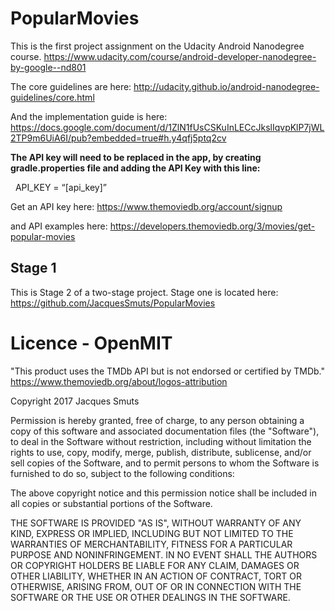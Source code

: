 # PopularMovies

This is the first project assignment on the Udacity Android Nanodegree course. https://www.udacity.com/course/android-developer-nanodegree-by-google--nd801

The core guidelines are here: http://udacity.github.io/android-nanodegree-guidelines/core.html

And the implementation guide is here: https://docs.google.com/document/d/1ZlN1fUsCSKuInLECcJkslIqvpKlP7jWL2TP9m6UiA6I/pub?embedded=true#h.y4qfj5ptq2cv

<b>The API key will need to be replaced in the app, by creating gradle.properties file and adding the API Key with this line:</b>

  
  API_KEY = “[api_key]”
 
Get an API key here:
https://www.themoviedb.org/account/signup

and API examples here:
https://developers.themoviedb.org/3/movies/get-popular-movies

## Stage 1

This is Stage 2 of a two-stage project. Stage one is located here:
https://github.com/JacquesSmuts/PopularMovies

# Licence - OpenMIT


 "This product uses the TMDb API but is not endorsed or certified by TMDb." https://www.themoviedb.org/about/logos-attribution

Copyright 2017 Jacques Smuts

Permission is hereby granted, free of charge, to any person obtaining a copy of this software and associated documentation files (the "Software"), to deal in the Software without restriction, including without limitation the rights to use, copy, modify, merge, publish, distribute, sublicense, and/or sell copies of the Software, and to permit persons to whom the Software is furnished to do so, subject to the following conditions:

The above copyright notice and this permission notice shall be included in all copies or substantial portions of the Software.

THE SOFTWARE IS PROVIDED "AS IS", WITHOUT WARRANTY OF ANY KIND, EXPRESS OR IMPLIED, INCLUDING BUT NOT LIMITED TO THE WARRANTIES OF MERCHANTABILITY, FITNESS FOR A PARTICULAR PURPOSE AND NONINFRINGEMENT. IN NO EVENT SHALL THE AUTHORS OR COPYRIGHT HOLDERS BE LIABLE FOR ANY CLAIM, DAMAGES OR OTHER LIABILITY, WHETHER IN AN ACTION OF CONTRACT, TORT OR OTHERWISE, ARISING FROM, OUT OF OR IN CONNECTION WITH THE SOFTWARE OR THE USE OR OTHER DEALINGS IN THE SOFTWARE.
